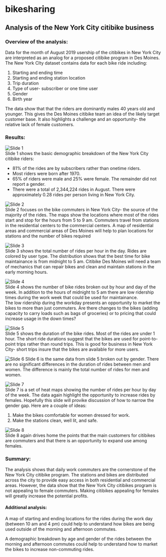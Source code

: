 # bikesharing  
  
## Analysis of the New York City citibike business  

### Overview of the analysis:  

Data for the month of August 2019 usership of the citibikes in New York City are interpreted as an analog for a proposed citibike program in Des Moines.  The New York CIty dataset contains data for each bike ride including:  
1. Starting and ending time  
2. Starting and ending station location  
3. Trip duration  
4. Type of user- subscriber or one time user  
5. Gender  
6. Birth year  
  
The data show that that the riders are dominantly males 40 years old and younger.  This gives the Des Moines citibike team an idea of the likely target customer base.  It also highlights a challenge and an opportunity- the relative lack of female customers.  
  
### Results:  

![Slide 1](slide_1.png)  
Slide 1 shows the basic demographic breakdown of the New York City citibike riders:  
- 81% of the rides are by subscribers rather than onetime riders.  
- Most riders were born after 1970.  
- 65% of riders were male and 25% were female.  The remainder did not report a gender.  
- There were a total of 2,344,224 rides in August.  There were approximately 0.28 rides per person living in New York City.  
  
![Slide 2](slide_2.png)  
Slide 2 focuses on the bike commuters in New York City- the source of the majority of the rides.  The maps show the locations where most of the rides start and stop for the hours from 5 to 9 am.  Commuters travel from stations in the residential centers to the commercial centers.  A map of residential areas and commercial areas of Des Moines will help to plan locations for stations and the number of bikes required  
  
![Slide 3](slide_3.png)  
Slide 3 shows the total number of rides per hour in the day.  Rides are colored by user type.  The distribution shows that the best time for bike maintainance is from midnight to 5 am.  Citibike Des Moines will need a team of mechanics that can repair bikes and clean and maintain stations in the early morning hours.  
  
![Slide 4](slide_4.png)  
Slide 4 shows the number of bike rides broken out by hour and day of the week.  In addition to the hours of midnight to 5 am there are low ridership times during the work week that could be used for maintainance.  
The low ridership during the workday presents an opportunity to market the bikes to more than just commuters.  Are there changes to the bikes (adding capacity to carry loads such as bags of groceries) or to pricing that could increase usage in the down times?  
  
![Slide 5](slide_5.png)  
Slide 5 shows the  duration of the bike rides.  Most of the rides are under 1 hour.  The short ride durations suggest that the bikes are used for point-to-point trips rather than round trips.  This is good for business in New York City- short trips insure that the bikes are available for more users.  
  
![Slide 6](slide_6.png) 
Slide 6 is the same data from slide 5 broken out by gender.  There are no significant differences in the duration of rides between men and women.  The difference is mainly the total number of rides for men and women.  

![Slide 7](slide_7.png)  
Slide 7 is a set of heat maps showing the number of rides per hour by day of the week.  The data again highlight the opportunity to increase rides by females.  Hopefully this slide will provike discussion of how to narrow the gender gap.  Here are a couple of ideas:  
1. Make the bikes comfortable for women dressed for work.  
2. Make the stations clean, well lit, and safe.  
  
![Slide 8](slide_8.png)  
Slide 8 again drives home the points that the main customers for citibikes are commuters and that there is an opportunity to expand use among females.  
  
### Summary:  
  
The analysis shows that daily work commuters are the cornerstone of the New York City citibike program.  The stations and bikes are distributed across the city to provide easy access in both residential and commercial areas.  However, the data show that the New York City citibikes program is not appealing to female commuters.  Making citibikes appealing for females will greatly increase the potential profits.  
  
#### Additional analysis:  

A map of starting and ending locations for the rides during the work day (between 10 am and 4 pm) could help to understand how bikes are being used outside of the morning and afternoon commutes.  
  
A demographic breakdown by age and gender of the rides between the morning and afternoon commutes could help to understand how to market the bikes to increase non-commuting rides.  
